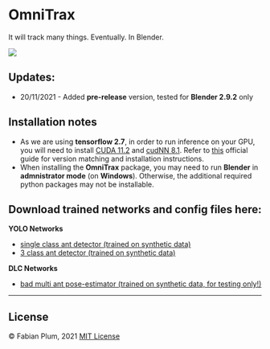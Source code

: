 # OmniTrax
It will track many things. Eventually. In Blender.

![](images/preview_tracking.gif)

## Updates:

* 20/11/2021 - Added **pre-release** version, tested for **Blender 2.9.2** only

## Installation notes
* As we are using **tensorflow 2.7**, in order to run inference on your GPU, you will need to install [CUDA 11.2](https://developer.nvidia.com/cuda-11.2.0-download-archive?target_os=Windows&target_arch=x86_64&target_version=10&target_type=exelocal) and [cudNN 8.1](https://developer.nvidia.com/rdp/cudnn-archive). Refer to [this](https://www.tensorflow.org/install/source#gpu) official guide for version matching and installation instructions.
* When installing the **OmniTrax** package, you may need to run **Blender** in **admnistrator mode** (on **Windows**). Otherwise, the additional required python packages may not be installable.

## Download trained networks and config files here:

**YOLO Networks**

* [single class ant detector (trained on synthetic data)](https://drive.google.com/drive/folders/1PSseMeClcYIe9dcYG-JaOD2CzYceiWdl?usp=sharing)
* [3 class ant detector (trained on synthetic data)](https://drive.google.com/drive/folders/1wQcfLlDUvnWthyzbvyVy9oqyTZ2F-JFo?usp=sharing)

**DLC Networks**
* [bad multi ant pose-estimator (trained on synthetic data, for testing only!)](https://drive.google.com/file/d/1TaDvvJu0hkv7cEq32c5yP_05pfO95P8E/view?usp=sharing)


***
## License
© Fabian Plum, 2021
[MIT License](https://choosealicense.com/licenses/mit/)
